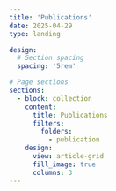 ```yaml
---
title: 'Publications'
date: 2025-04-29
type: landing

design:
  # Section spacing
  spacing: '5rem'

# Page sections
sections:
  - block: collection
    content:
      title: Publications
      filters:
        folders:
          - publication
    design:
      view: article-grid
      fill_image: true
      columns: 3
---
```

